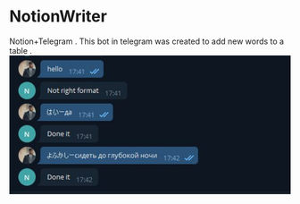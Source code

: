 # NotionWriter
Notion+Telegram . This bot in telegram was created to add new words to a table .
 ![alt text](https://github.com/PanVova/NotionWriter/blob/master/Notion.JPG)
